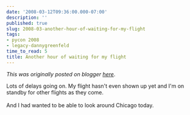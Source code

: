 ```yaml
---
date: '2008-03-12T09:36:00.000-07:00'
description: ''
published: true
slug: 2008-03-another-hour-of-waiting-for-my-flight
tags:
- pycon 2008
- legacy-dannygreenfeld
time_to_read: 5
title: Another hour of waiting for my flight
---
```


*This was originally posted on blogger [here](https://dannygreenfeld.blogspot.com/2008/03/another-hour-of-waiting-for-my-flight.html)*.

Lots of delays going on.  My flight hasn't even shown up yet and I'm on standby for other flights as they come.<br /><br />And I had wanted to be able to look around Chicago today.